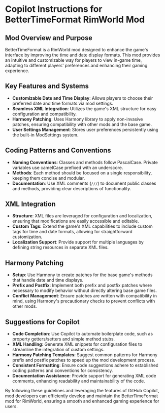 # Copilot Instructions for BetterTimeFormat RimWorld Mod

## Mod Overview and Purpose
BetterTimeFormat is a RimWorld mod designed to enhance the game's interface by improving the time and date display formats. This mod provides an intuitive and customizable way for players to view in-game time, adapting to different players' preferences and enhancing their gaming experience.

## Key Features and Systems
- **Customizable Date and Time Display**: Allows players to choose their preferred date and time formats via mod settings.
- **Seamless XML Integration**: Utilizes the game's XML structure for easy configuration and compatibility.
- **Harmony Patching**: Uses Harmony library to apply non-invasive patches, ensuring compatibility with other mods and the base game.
- **User Settings Management**: Stores user preferences persistently using the built-in ModSettings system.

## Coding Patterns and Conventions
- **Naming Conventions**: Classes and methods follow PascalCase. Private variables use camelCase prefixed with an underscore.
- **Methods**: Each method should be focused on a single responsibility, keeping them concise and modular.
- **Documentation**: Use XML comments (`///`) to document public classes and methods, providing clear descriptions of functionality.

## XML Integration
- **Structure**: XML files are leveraged for configuration and localization, ensuring that modifications are easily accessible and editable.
- **Custom Tags**: Extend the game's XML capabilities to include custom tags for time and date formats, allowing for straightforward customization.
- **Localization Support**: Provide support for multiple languages by defining string resources in separate XML files.

## Harmony Patching
- **Setup**: Use Harmony to create patches for the base game's methods that handle date and time displays.
- **Prefix and Postfix**: Implement both prefix and postfix patches where necessary to modify behavior without directly altering base game files.
- **Conflict Management**: Ensure patches are written with compatibility in mind, using Harmony's precautionary checks to prevent conflicts with other mods.

## Suggestions for Copilot
- **Code Completion**: Use Copilot to automate boilerplate code, such as property getters/setters and simple method stubs.
- **XML Handling**: Generate XML snippets for configuration files to streamline the integration of custom settings.
- **Harmony Patching Templates**: Suggest common patterns for Harmony prefix and postfix patches to speed up the mod development process.
- **Consistent Formatting**: Ensure code suggestions adhere to established coding patterns and conventions for consistency.
- **Documentation Assistance**: Provide support for generating XML code comments, enhancing readability and maintainability of the code.

By following these guidelines and leveraging the features of GitHub Copilot, mod developers can efficiently develop and maintain the BetterTimeFormat mod for RimWorld, ensuring a smooth and enhanced gaming experience for users.
